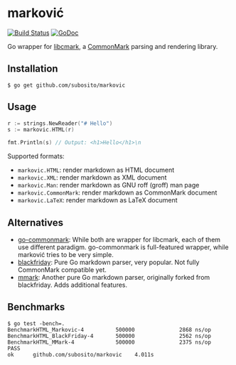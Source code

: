 # marković

[![Build Status](https://travis-ci.org/subosito/markovic.svg?branch=master)](https://travis-ci.org/subosito/markovic)
[![GoDoc](https://godoc.org/github.com/subosito/markovic?status.svg)](https://godoc.org/github.com/subosito/markovic)

Go wrapper for [libcmark](https://github.com/jgm/cmark), a [CommonMark](http://commonmark.org/) parsing and rendering library.

## Installation

```
$ go get github.com/subosito/markovic
```

## Usage

```go
r := strings.NewReader("# Hello")
s := markovic.HTML(r)

fmt.Println(s) // Output: <h1>Hello</h1>\n
```

Supported formats:

- `markovic.HTML`: render markdown as HTML document
- `markovic.XML`: render markdown as XML document
- `markovic.Man`: render markdown as GNU roff (groff) man page
- `markovic.CommonMark`: render markdown as CommonMark document
- `markovic.LaTeX`: render markdown as LaTeX document

## Alternatives

- [go-commonmark](https://github.com/rhinoman/go-commonmark): While both are wrapper for libcmark, each of them use different paradigm. go-commonmark is full-featured wrapper, while marković tries to be very simple. 
- [blackfriday](https://github.com/russross/blackfriday): Pure Go markdown parser, very popular. Not fully CommonMark compatible yet.
- [mmark](https://github.com/miekg/mmark): Another pure Go markdown parser, originally forked from blackfriday. Adds additional features.

## Benchmarks

```
$ go test -bench=.                                                 
BenchmarkHTML_Markovic-4          500000              2868 ns/op                            
BenchmarkHTML_BlackFriday-4       500000              2562 ns/op                            
BenchmarkHTML_MMark-4             500000              2375 ns/op                            
PASS                                                                                        
ok      github.com/subosito/markovic    4.011s
```
